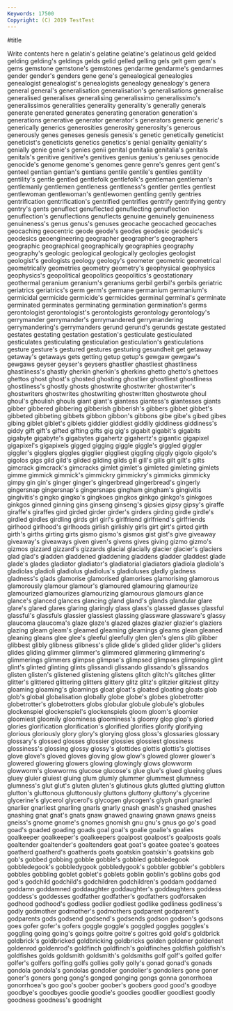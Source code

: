 ```yaml
---
Keywords: 17500
Copyright: (C) 2019 TestTest
---
```


#title

Write contents here
n gelatin's gelatine gelatine's gelatinous geld gelded gelding gelding's geldings
gelds gelid gelled gelling gels gelt gem gem's gems gemstone
gemstone's gemstones gendarme gendarme's gendarmes gender gender's genders gene gene's
genealogical genealogies genealogist genealogist's genealogists genealogy genealogy's genera general general's
generalisation generalisation's generalisations generalise generalised generalises generalising generalissimo generalissimo's generalissimos
generalities generality generality's generally generals generate generated generates generating generation
generation's generations generative generator generator's generators generic generic's generically generics
generosities generosity generosity's generous generously genes geneses genesis genesis's genetic
genetically geneticist geneticist's geneticists genetics genetics's genial geniality geniality's genially
genie genie's genies genii genital genitalia genitalia's genitals genitals's genitive
genitive's genitives genius genius's geniuses genocide genocide's genome genome's genomes
genre genre's genres gent gent's genteel gentian gentian's gentians gentile
gentile's gentiles gentility gentility's gentle gentled gentlefolk gentlefolk's gentleman gentleman's
gentlemanly gentlemen gentleness gentleness's gentler gentles gentlest gentlewoman gentlewoman's gentlewomen
gentling gently gentries gentrification gentrification's gentrified gentrifies gentrify gentrifying gentry
gentry's gents genuflect genuflected genuflecting genuflection genuflection's genuflections genuflects genuine
genuinely genuineness genuineness's genus genus's genuses geocache geocached geocaches geocaching
geocentric geode geode's geodes geodesic geodesic's geodesics geoengineering geographer geographer's
geographers geographic geographical geographically geographies geography geography's geologic geological geologically
geologies geologist geologist's geologists geology geology's geometer geometric geometrical geometrically
geometries geometry geometry's geophysical geophysics geophysics's geopolitical geopolitics geopolitics's geostationary
geothermal geranium geranium's geraniums gerbil gerbil's gerbils geriatric geriatrics geriatrics's
germ germ's germane germanium germanium's germicidal germicide germicide's germicides germinal
germinal's germinate germinated germinates germinating germination germination's germs gerontologist gerontologist's
gerontologists gerontology gerontology's gerrymander gerrymander's gerrymandered gerrymandering gerrymandering's gerrymanders gerund
gerund's gerunds gestate gestated gestates gestating gestation gestation's gesticulate gesticulated
gesticulates gesticulating gesticulation gesticulation's gesticulations gesture gesture's gestured gestures gesturing
gesundheit get getaway getaway's getaways gets getting getup getup's gewgaw
gewgaw's gewgaws geyser geyser's geysers ghastlier ghastliest ghastliness ghastliness's ghastly
gherkin gherkin's gherkins ghetto ghetto's ghettoes ghettos ghost ghost's ghosted
ghosting ghostlier ghostliest ghostliness ghostliness's ghostly ghosts ghostwrite ghostwriter ghostwriter's
ghostwriters ghostwrites ghostwriting ghostwritten ghostwrote ghoul ghoul's ghoulish ghouls giant
giant's giantess giantess's giantesses giants gibber gibbered gibbering gibberish gibberish's
gibbers gibbet gibbet's gibbeted gibbeting gibbets gibbon gibbon's gibbons gibe
gibe's gibed gibes gibing giblet giblet's giblets giddier giddiest giddily
giddiness giddiness's giddy gift gift's gifted gifting gifts gig gig's
gigabit gigabit's gigabits gigabyte gigabyte's gigabytes gigahertz gigahertz's gigantic gigapixel
gigapixel's gigapixels gigged gigging giggle giggle's giggled giggler giggler's gigglers
giggles gigglier giggliest giggling giggly gigolo gigolo's gigolos gigs gild
gild's gilded gilding gilds gill gill's gills gilt gilt's gilts
gimcrack gimcrack's gimcracks gimlet gimlet's gimleted gimleting gimlets gimme gimmick
gimmick's gimmickry gimmickry's gimmicks gimmicky gimpy gin gin's ginger ginger's
gingerbread gingerbread's gingerly gingersnap gingersnap's gingersnaps gingham gingham's gingivitis gingivitis's
gingko gingko's gingkoes gingkos ginkgo ginkgo's ginkgoes ginkgos ginned ginning
gins ginseng ginseng's gipsies gipsy gipsy's giraffe giraffe's giraffes gird
girded girder girder's girders girding girdle girdle's girdled girdles girdling
girds girl girl's girlfriend girlfriend's girlfriends girlhood girlhood's girlhoods girlish
girlishly girls girt girt's girted girth girth's girths girting girts
gismo gismo's gismos gist gist's give giveaway giveaway's giveaways given
given's givens gives giving gizmo gizmo's gizmos gizzard gizzard's gizzards
glacial glacially glacier glacier's glaciers glad glad's gladden gladdened gladdening
gladdens gladder gladdest glade glade's glades gladiator gladiator's gladiatorial gladiators
gladiola gladiola's gladiolas gladioli gladiolus gladiolus's gladioluses gladly gladness gladness's
glads glamorise glamorised glamorises glamorising glamorous glamorously glamour glamour's glamoured
glamouring glamourize glamourized glamourizes glamourizing glamourous glamours glance glance's glanced
glances glancing gland gland's glands glandular glare glare's glared glares
glaring glaringly glass glass's glassed glasses glassful glassful's glassfuls glassier
glassiest glassing glassware glassware's glassy glaucoma glaucoma's glaze glaze's glazed
glazes glazier glazier's glaziers glazing gleam gleam's gleamed gleaming gleamings
gleams glean gleaned gleaning gleans glee glee's gleeful gleefully glen
glen's glens glib glibber glibbest glibly glibness glibness's glide glide's
glided glider glider's gliders glides gliding glimmer glimmer's glimmered glimmering
glimmering's glimmerings glimmers glimpse glimpse's glimpsed glimpses glimpsing glint glint's
glinted glinting glints glissandi glissando glissando's glissandos glisten glisten's glistened
glistening glistens glitch glitch's glitches glitter glitter's glittered glittering glitters
glittery glitz glitz's glitzier glitziest glitzy gloaming gloaming's gloamings gloat
gloat's gloated gloating gloats glob glob's global globalisation globally globe
globe's globes globetrotter globetrotter's globetrotters globs globular globule globule's globules
glockenspiel glockenspiel's glockenspiels gloom gloom's gloomier gloomiest gloomily gloominess gloominess's
gloomy glop glop's gloried glories glorification glorification's glorified glorifies glorify
glorifying glorious gloriously glory glory's glorying gloss gloss's glossaries glossary
glossary's glossed glosses glossier glossies glossiest glossiness glossiness's glossing glossy
glossy's glottides glottis glottis's glottises glove glove's gloved gloves gloving
glow glow's glowed glower glower's glowered glowering glowers glowing glowingly
glows glowworm glowworm's glowworms glucose glucose's glue glue's glued glueing
glues gluey gluier gluiest gluing glum glumly glummer glummest glumness
glumness's glut glut's gluten gluten's glutinous gluts glutted glutting glutton
glutton's gluttonous gluttonously gluttons gluttony gluttony's glycerine glycerine's glycerol glycerol's
glycogen glycogen's glyph gnarl gnarled gnarlier gnarliest gnarling gnarls gnarly
gnash gnash's gnashed gnashes gnashing gnat gnat's gnats gnaw gnawed
gnawing gnawn gnaws gneiss gneiss's gnome gnome's gnomes gnomish gnu
gnu's gnus go go's goad goad's goaded goading goads goal
goal's goalie goalie's goalies goalkeeper goalkeeper's goalkeepers goalpost goalpost's goalposts
goals goaltender goaltender's goaltenders goat goat's goatee goatee's goatees goatherd
goatherd's goatherds goats goatskin goatskin's goatskins gob gob's gobbed gobbing
gobble gobble's gobbled gobbledegook gobbledegook's gobbledygook gobbledygook's gobbler gobbler's gobblers
gobbles gobbling goblet goblet's goblets goblin goblin's goblins gobs god
god's godchild godchild's godchildren godchildren's goddam goddamed goddamn goddamned goddaughter
goddaughter's goddaughters goddess goddess's goddesses godfather godfather's godfathers godforsaken godhood
godhood's godless godlier godliest godlike godliness godliness's godly godmother godmother's
godmothers godparent godparent's godparents gods godsend godsend's godsends godson godson's
godsons goes gofer gofer's gofers goggle goggle's goggled goggles goggles's
goggling going going's goings goitre goitre's goitres gold gold's goldbrick
goldbrick's goldbricked goldbricking goldbricks golden goldener goldenest goldenrod goldenrod's goldfinch
goldfinch's goldfinches goldfish goldfish's goldfishes golds goldsmith goldsmith's goldsmiths golf
golf's golfed golfer golfer's golfers golfing golfs gollies golly golly's
gonad gonad's gonads gondola gondola's gondolas gondolier gondolier's gondoliers gone
goner goner's goners gong gong's gonged gonging gongs gonna gonorrhoea
gonorrhoea's goo goo's goober goober's goobers good good's goodbye goodbye's
goodbyes goodie goodie's goodies goodlier goodliest goodly goodness goodness's goodnight
